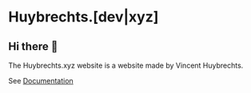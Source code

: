 # Huybrechts.[dev|xyz]

## Hi there 👋

The Huybrechts.xyz website is a website made by Vincent Huybrechts.

See [Documentation](https://docs.huybrechts.xyz)
